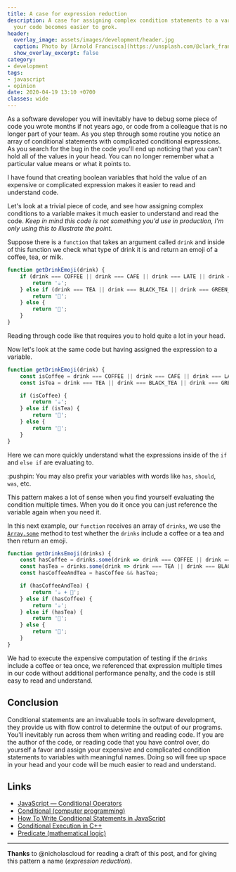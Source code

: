 ```yaml
---
title: A case for expression reduction
description: A case for assigning complex condition statements to a variable, so that
  your code becomes easier to grok.
header:
  overlay_image: assets/images/development/header.jpg
  caption: Photo by [Arnold Francisca](https://unsplash.com/@clark_fransa?utm_source=unsplash&utm_medium=referral&utm_content=creditCopyText) on [Unsplash](https://unsplash.com/s/photos/staring-at-laptop?utm_source=unsplash&utm_medium=referral&utm_content=creditCopyText)
  show_overlay_excerpt: false
category:
- development
tags:
- javascript
- opinion
date: 2020-04-19 13:10 +0700
classes: wide
---
```

As a software developer you will inevitably have to debug some piece of code you wrote months if not years ago, or code from a colleague that is no longer part of your team.  As you step through some routine you notice an array of conditional statements with complicated conditional expressions. As you search for the bug in the code you'll end up noticing that you can't hold all of the values in your head.  You can no longer remember what a particular value means or what it points to. 

I have found that creating boolean variables that hold the value of an expensive or complicated expression makes it easier to read and understand code. 

Let's look at a trivial piece of code, and see how assigning complex conditions to a variable makes it much easier to understand and read the code. _Keep in mind this code is not something you'd use in production, I'm only using this to illustrate the point._

Suppose there is a `function` that takes an argument called `drink` and inside of this function we check what type of drink it is and return an emoji of a coffee, tea, or milk. 

```js
function getDrinkEmoji(drink) {
    if (drink === COFFEE || drink === CAFE || drink === LATE || drink === MOCHA) {
        return '☕';
    } else if (drink === TEA || drink === BLACK_TEA || drink === GREEN_TEA || drink === OOLONG_TEA) {
        return '🍵';
    } else {
        return '🥛';
    }
}
```

Reading through code like that requires you to hold quite a lot in your head.

Now let's look at the same code but having assigned the expression to a variable.

```js
function getDrinkEmoji(drink) {
    const isCoffee = drink === COFFEE || drink === CAFE || drink === LATE || drink === MOCHA;
    const isTea = drink === TEA || drink === BLACK_TEA || drink === GREEN_TEA || drink === OOLONG_TEA;

    if (isCoffee) {
        return '☕';
    } else if (isTea) {
        return '🍵';
    } else {
        return '🥛';
    }
}
```

Here we can more quickly understand what the expressions inside of the `if` and `else if` are evaluating to.

<div class="notice--info">
:pushpin: You may also prefix your variables with words like <code>has</code>, <code>should</code>, <code>was</code>, etc.
</div>

This pattern makes a lot of sense when you find yourself evaluating the condition multiple times.  When you do it once you can just reference the variable again when you need it. 

In this next example, our `function` receives an array of `drinks`, we use the [`Array.some`](https://devdocs.io/javascript/global_objects/array/some) method to test whether the `drinks` include a coffee or a tea and then return an emoji.

```js
function getDrinksEmoji(drinks) {
    const hasCoffee = drinks.some(drink => drink === COFFEE || drink === CAFE || drink === LATE || drink === MOCHA);
    const hasTea = drinks.some(drink => drink === TEA || drink === BLACK_TEA || drink === GREEN_TEA || drink === OOLONG_TEA);
    const hasCoffeeAndTea = hasCoffee && hasTea;

    if (hasCoffeeAndTea) {
        return '☕ + 🍵';
    } else if (hasCoffee) {
        return '☕';
    } else if (hasTea) {
        return '🍵';
    } else {
        return '🥛';
    }
}
```

We had to execute the expensive computation of testing if the `drinks` include a coffee or tea once, we referenced that expression multiple times in our code without additional performance penalty, and the code is still easy to read and understand.


## Conclusion

Conditional statements are an invaluable tools in software development, they provide us with flow control to determine the output of our programs.  You'll inevitably run across them when writing and reading code.  If you are the author of the code, or reading code that you have control over, do yourself a favor and assign your expensive and complicated condition statements to variables with meaningful names.  Doing so will free up space in your head and your code will be much easier to read and understand. 

## Links

- [JavaScript — Conditional Operators](https://javascript.info/ifelse)
- [Conditional (computer programming)](https://en.wikipedia.org/wiki/Conditional_(computer_programming))
- [How To Write Conditional Statements in JavaScript](https://www.digitalocean.com/community/tutorials/how-to-write-conditional-statements-in-javascript)
- [Conditional Execution in C++](https://cal-linux.com/tutorials/conditionals.html)
- [Predicate (mathematical logic)](https://en.wikipedia.org/wiki/Predicate_%28mathematical_logic%29)

---

__Thanks__ to @nicholascloud for reading a draft of this post, and for giving this pattern a name (_expression reduction_).